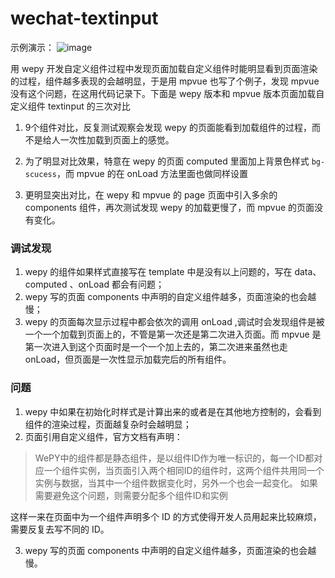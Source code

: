 # wechat-textinput

示例演示：
![image](https://github.com/byg/wechat-textinput/blob/master/assets/images/demo.gif)

用 wepy 开发自定义组件过程中发现页面加载自定义组件时能明显看到页面渲染的过程，组件越多表现的会越明显，于是用 mpvue 也写了个例子，发现 mpvue 没有这个问题，在这用代码记录下。下面是 wepy 版本和 mpvue 版本页面加载自定义组件 textinput 的三次对比

1. 9个组件对比，反复测试观察会发现 wepy 的页面能看到加载组件的过程，而不是给人一次性加载到页面上的感觉。

2. 为了明显对比效果，特意在 wepy 的页面 computed 里面加上背景色样式 `bg-scucess`，而 mpvue 的在 onLoad 方法里面也做同样设置

3. 更明显突出对比，在 wepy 和 mpvue 的 page 页面中引入多余的 components 组件，再次测试发现 wepy 的加载更慢了，而 mpvue 的页面没有变化。


### 调试发现

1. wepy 的组件如果样式直接写在 template 中是没有以上问题的，写在 data、computed 、onLoad 都会有问题；
2. wepy 写的页面 components 中声明的自定义组件越多，页面渲染的也会越慢；
3. wepy 的页面每次显示过程中都会依次的调用 onLoad ,调试时会发现组件是被一个一个加载到页面上的，不管是第一次还是第二次进入页面。而 mpvue 是第一次进入到这个页面时是一个一个加上去的，第二次进来虽然也走 onLoad，但页面是一次性显示加载完后的所有组件。

### 问题
1. wepy 中如果在初始化时样式是计算出来的或者是在其他地方控制的，会看到组件的渲染过程，页面越复杂时会越明显；
2. 页面引用自定义组件，官方文档有声明：
>WePY中的组件都是静态组件，是以组件ID作为唯一标识的，每一个ID都对应一个组件实例，当页面引入两个相同ID的组件时，这两个组件共用同一个实例与数据，当其中一个组件数据变化时，另外一个也会一起变化。
如果需要避免这个问题，则需要分配多个组件ID和实例

这样一来在页面中为一个组件声明多个 ID 的方式使得开发人员用起来比较麻烦，需要反复去写不同的 ID。

3. wepy 写的页面 components 中声明的自定义组件越多，页面渲染的也会越慢。